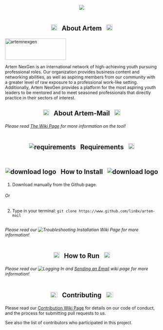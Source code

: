 <img src="https://github.com/Lin8x/artem-mail/blob/master/images/topbargithub.gif" width="100%" height="5">

<p align="center">
<img src="https://github.com/Lin8x/artem-mail/blob/master/artem-mail/artemlogo.png">
</p>

<img src="https://github.com/Lin8x/artem-mail/blob/master/images/topbargithub.gif" width="100%" height="5">

## <p align="center"> <img src="https://raw.githubusercontent.com/Lin8x/artem-mail/master/images/artemalogo.png" alt="artem" width="20" height="20"> &nbsp; About Artem &nbsp; <img src="https://raw.githubusercontent.com/Lin8x/artem-mail/master/images/artemalogo.png" alt="artem" width="20" height="20"> </p>

<img src="https://raw.githubusercontent.com/Lin8x/artem-mail/master/images/artemnexgenlogo.png" alt="artemnexgen" width="200" height="70">

Artem NexGen is an international network of high-achieving youth pursuing professional roles. Our organization provides business content and networking abilities, as well as aspiring members from our community with a greater level of raw exposure to a professional work-like setting. Additionally, Artem NexGen provides a platform for the most aspiring youth leaders to be mentored and to meet seasoned professionals that directly practice in their sectors of interest. <br>

## <p align="center"> <img src="https://raw.githubusercontent.com/Lin8x/artem-mail/master/images/artemmaillogo.png" alt="artemmail" width="20" height="20"> &nbsp; About Artem-Mail &nbsp; <img src="https://raw.githubusercontent.com/Lin8x/artem-mail/master/images/artemmaillogo.png" alt="artemmail" width="20" height="20"> </p>

*Please read [The Wiki Page](https://github.com/Lin8x/artem-mail/wiki) for more information on the tool!*

<img src="https://github.com/Lin8x/artem-mail/blob/master/images/topbargithub.gif" width="100%" height="5">

## <p align="center"> <img src="https://raw.githubusercontent.com/Lin8x/artem-mail/master/images/requirementslogo.png" alt="requirements"> &nbsp; Requirements &nbsp; <img src="https://raw.githubusercontent.com/Lin8x/artem-mail/master/images/requirementslogo.png" alt="requirements" width="20" height="20"> </p>

<img src="https://github.com/Lin8x/artem-mail/blob/master/images/topbargithub.gif" width="100%" height="5">

## <p align="center"> ![download logo](https://raw.githubusercontent.com/Lin8x/artem-mail/master/images/howtoinstallimage.png) &nbsp; How to Install &nbsp; ![download logo](https://raw.githubusercontent.com/Lin8x/artem-mail/master/images/howtoinstallimage.png) </p>

1. Download manually from the Github page.
###### Or
2. Type in your terminal:
`git clone https://www.github.com/lin8x/artem-mail`

<br> *Please read our ![Troubleshooting Installation Wiki Page](https://github.com/Lin8x/artem-mail/wiki/Troubleshooting-Installation) for more information!*

<img src="https://github.com/Lin8x/artem-mail/blob/master/images/topbargithub.gif" width="100%" height="5">

## <p align="center"> <img src="https://raw.githubusercontent.com/Lin8x/artem-mail/master/images/howtorunimage.png" alt="running logo" width="20" height="20"> &nbsp; How to Run &nbsp; <img src="https://raw.githubusercontent.com/Lin8x/artem-mail/master/images/howtorunimage.png" alt="running logo" width="20" height="20"> </p>

*Please read our ![Logging In](https://github.com/Lin8x/artem-mail/wiki/Logging-In) and [Sending an Email](https://github.com/Lin8x/artem-mail/wiki/Sending-an-Email) wiki page for more information!*

<img src="https://github.com/Lin8x/artem-mail/blob/master/images/topbargithub.gif" width="100%" height="5">

## <p align="center"> <p align="center"> <img src="http://cdn.onlinewebfonts.com/svg/img_452175.png" alt="contribution" width="23" height="18"> &nbsp; Contributing &nbsp; <img src="http://cdn.onlinewebfonts.com/svg/img_452175.png" alt="contribution" width="23" height="18"> </p>

Please read our [Contribution Wiki Page](https://github.com/Lin8x/artem-mail/wiki/Contribution) for details on our code of conduct, and the process for submitting pull requests to us.

See also the list of contributors who participated in this project.

<img src="https://github.com/Lin8x/artem-mail/blob/master/images/topbargithub.gif" width="100%" height="5">
